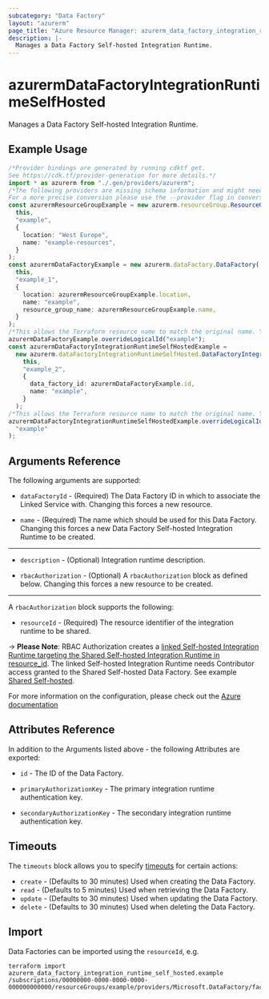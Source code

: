 ```yaml
---
subcategory: "Data Factory"
layout: "azurerm"
page_title: "Azure Resource Manager: azurerm_data_factory_integration_runtime_self_hosted"
description: |-
  Manages a Data Factory Self-hosted Integration Runtime.
---
```


# azurermDataFactoryIntegrationRuntimeSelfHosted

Manages a Data Factory Self-hosted Integration Runtime.

## Example Usage

```typescript
/*Provider bindings are generated by running cdktf get.
See https://cdk.tf/provider-generation for more details.*/
import * as azurerm from "./.gen/providers/azurerm";
/*The following providers are missing schema information and might need manual adjustments to synthesize correctly: azurerm.
For a more precise conversion please use the --provider flag in convert.*/
const azurermResourceGroupExample = new azurerm.resourceGroup.ResourceGroup(
  this,
  "example",
  {
    location: "West Europe",
    name: "example-resources",
  }
);
const azurermDataFactoryExample = new azurerm.dataFactory.DataFactory(
  this,
  "example_1",
  {
    location: azurermResourceGroupExample.location,
    name: "example",
    resource_group_name: azurermResourceGroupExample.name,
  }
);
/*This allows the Terraform resource name to match the original name. You can remove the call if you don't need them to match.*/
azurermDataFactoryExample.overrideLogicalId("example");
const azurermDataFactoryIntegrationRuntimeSelfHostedExample =
  new azurerm.dataFactoryIntegrationRuntimeSelfHosted.DataFactoryIntegrationRuntimeSelfHosted(
    this,
    "example_2",
    {
      data_factory_id: azurermDataFactoryExample.id,
      name: "example",
    }
  );
/*This allows the Terraform resource name to match the original name. You can remove the call if you don't need them to match.*/
azurermDataFactoryIntegrationRuntimeSelfHostedExample.overrideLogicalId(
  "example"
);

```

## Arguments Reference

The following arguments are supported:

*   `dataFactoryId` - (Required) The Data Factory ID in which to associate the Linked Service with. Changing this forces a new resource.

*   `name` - (Required) The name which should be used for this Data Factory. Changing this forces a new Data Factory Self-hosted Integration Runtime to be created.

***

*   `description` - (Optional) Integration runtime description.

*   `rbacAuthorization` - (Optional) A `rbacAuthorization` block as defined below. Changing this forces a new resource to be created.

***

A `rbacAuthorization` block supports the following:

* `resourceId` - (Required) The resource identifier of the integration runtime to be shared.

\-> **Please Note**: RBAC Authorization creates a [linked Self-hosted Integration Runtime targeting the Shared Self-hosted Integration Runtime in resource\_id](https://docs.microsoft.com/azure/data-factory/create-shared-self-hosted-integration-runtime-powershell#share-the-self-hosted-integration-runtime-with-another-data-factory). The linked Self-hosted Integration Runtime needs Contributor access granted to the Shared Self-hosted Data Factory. See example [Shared Self-hosted](https://github.com/hashicorp/terraform-provider-azurerm/tree/main/examples/data-factory/shared-self-hosted).

For more information on the configuration, please check out the [Azure documentation](https://docs.microsoft.com/rest/api/datafactory/integrationruntimes/createorupdate#linkedintegrationruntimerbacauthorization)

## Attributes Reference

In addition to the Arguments listed above - the following Attributes are exported:

*   `id` - The ID of the Data Factory.

*   `primaryAuthorizationKey` - The primary integration runtime authentication key.

*   `secondaryAuthorizationKey` - The secondary integration runtime authentication key.

## Timeouts

The `timeouts` block allows you to specify [timeouts](https://www.terraform.io/language/resources/syntax#operation-timeouts) for certain actions:

* `create` - (Defaults to 30 minutes) Used when creating the Data Factory.
* `read` - (Defaults to 5 minutes) Used when retrieving the Data Factory.
* `update` - (Defaults to 30 minutes) Used when updating the Data Factory.
* `delete` - (Defaults to 30 minutes) Used when deleting the Data Factory.

## Import

Data Factories can be imported using the `resourceId`, e.g.

```console
terraform import azurerm_data_factory_integration_runtime_self_hosted.example /subscriptions/00000000-0000-0000-0000-000000000000/resourceGroups/example/providers/Microsoft.DataFactory/factories/example/integrationruntimes/example
```
